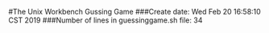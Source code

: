 #The Unix Workbench Gussing Game
###Create date:
Wed Feb 20 16:58:10 CST 2019
###Number of lines in guessinggame.sh file:
34

